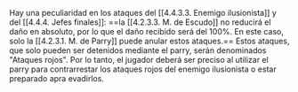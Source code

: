 
Hay una peculiaridad en los ataques del [[4.4.3.3. Enemigo ilusionista]] y del [[4.4.4. Jefes finales]]: ==la [[4.2.3.3. M. de Escudo]] no reducirá el daño en absoluto, por lo que el daño recibido será del 100%. En este caso, solo la [[4.2.3.1. M. de Parry]] puede anular estos ataques.== Estos ataques, que solo pueden ser detenidos mediante el parry, serán denominados "Ataques rojos". Por lo tanto, el jugador deberá ser preciso al utilizar el parry para contrarrestar los ataques rojos del enemigo ilusionista o estar preparado apra evadirlos.
